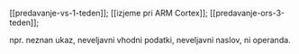 [[predavanje-vs-1-teden]];
[[izjeme pri ARM Cortex]];
[[predavanje-ors-3-teden]];

npr. neznan ukaz, neveljavni vhodni podatki, neveljavni naslov, ni operanda.